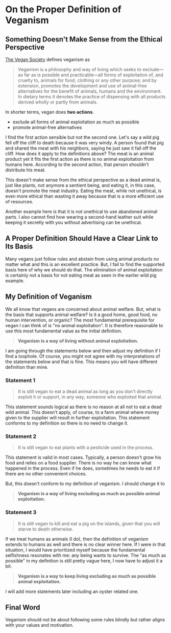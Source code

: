 # On the Proper Definition of Veganism

## Something Doesn't Make Sense from the Ethical Perspective

[The Vegan Society](https://www.vegansociety.com/go-vegan/definition-veganismhttps://www.vegansociety.com/go-vegan/definition-veganism) defines veganism as

> Veganism is a philosophy and way of living which seeks to exclude—as far as is possible and practicable—all forms of exploitation of, and cruelty to, animals for food, clothing or any other purpose; and by extension, promotes the development and use of animal-free alternatives for the benefit of animals, humans and the environment. In dietary terms it denotes the practice of dispensing with all products derived wholly or partly from animals.

In shorter terms, vegan does **two actions**.

- exclude all forms of animal exploitation as much as possible
- promote animal-free alternatives

I find the first action sensible but not the second one. Let's say a wild pig fell off the cliff to death because it was very windy. A person found that pig and shared the meat with his neighbors, saying he just saw it fall off the cliff. How does it apply to the definitions above? The meat is an animal product yet it fits the first action as there is no animal exploitation from humans here. According to the second action, that person shouldn't distribute his meat.

This doesn't make sense from the ethical perspective as a dead animal is, just like plants, not anymore a sentient being, and eating it, in this case, doesn't promote the meat industry. Eating the meat, while not unethical, is even more ethical than wasting it away because that is a more efficient use of resources.

Another example here is that it is not unethical to use abandoned animal parts. I also cannot find how wearing a second-hand leather suit while keeping it secretly with you without advertising can be unethical.

## A Proper Definition Should Have a Clear Link to Its Basis
Many vegans just follow rules and abstain from using animal products no matter what and this is an excellent practice. But, I fail to find the supported basis here of why we should do that. The elimination of animal exploitation is certainly not a basis for not eating meat as seen in the earlier wild pig example.

## My Definition of Veganism
We all know that vegans are concerned about animal welfare. But, what is the basis that supports animal welfare? Is it a good home, good food, no human intervention, or organic? The most fundamental prerequisite for vegan I can think of is "no animal exploitation". It is therefore reasonable to use this most fundamental value as the initial definition.

> **Veganism is a way of living without animal exploitation.**

I am going through the statements below and then adjust my definition if I find a loophole. Of course, you might not agree with my interpretations of the statements below and that is fine. This means you will have different definition than mine.

### Statement 1
> It is still vegan to eat a dead animal as long as you don't directly exploit it or support, in any way, someone who exploited that animal.

This statement sounds logical as there is no reason at all not to eat a dead wild animal. This doesn't apply, of course, to a farm animal where money given to the supplier will result in further exploitation. This statement conforms to my definition so there is no need to change it.

### Statement 2
> It is still vegan to eat plants with a pesticide used in the process.

This statement is valid in most cases. Typically, a person doesn't grow his food and relies on a food supplier. There is no way he can know what happened in the process. Even if he does, sometimes he needs to eat it if there are no other convenient choices.

But, this doesn't conform to my definition of veganism. I should change it to

> **Veganism is a way of living excluding as much as possible animal exploitation.**

### Statement 3
> It is still vegan to kill and eat a pig on the islands, given that you will starve to death otherwise.

If we treat humans as animals (I do), then the definition of veganism extends to humans as well and there is no clear winner here. If I were in that situation, I would have prioritized myself because the fundamental selfishness resonates with me: any being wants to survive. The "as much as possible" in my definition is still pretty vague here, I now have to adjust it a bit.

> **Veganism is a way to keep living excluding as much as possible animal exploitation.**

I will add more statements later including an oyster related one.

## Final Word

Veganism should not be about following some rules blindly but rather aligns with your values and motivation.
